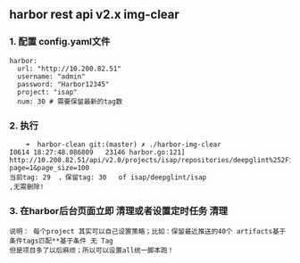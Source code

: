 ## harbor rest api v2.x img-clear



### 1. 配置 config.yaml文件
```shell
harbor:
  url: "http://10.200.82.51"
  username: "admin"
  password: "Harbor12345"
  project: "isap" 
  num: 30 # 需要保留最新的tag数
```
### 2. 执行
```
    ➜  harbor-clean git:(master) ✗ ./harbor-img-clear
I0614 18:27:48.086809   23146 harbor.go:121] http://10.200.82.51/api/v2.0/projects/isap/repositories/deepglint%252Fisap/artifacts?page=1&page_size=100
当前tag: 29  ，保留tag: 30   of isap/deepglint/isap                      ,无需删除!
```

### 3. 在harbor后台页面立即 清理或者设置定时任务 清理
    说明： 每个project 其实可以自己设置策略；比如：保留最近推送的40个 artifacts基于条件tags匹配**基于条件 无 Tag
    但是项目多了以后麻烦；所以可以设置all统一脚本跑！